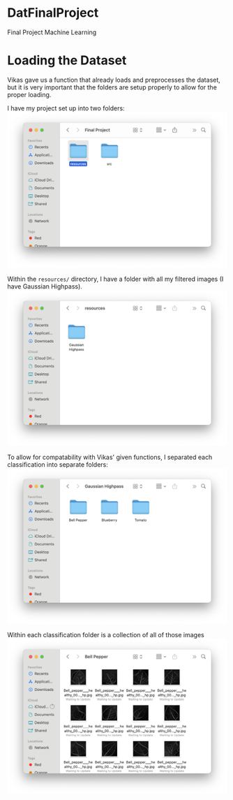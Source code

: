 # DatFinalProject
Final Project Machine Learning

# Loading the Dataset
Vikas gave us a function that already loads and preprocesses the dataset, but it is very important that the folders are setup properly to allow for the proper loading.

I have my project set up into two folders:  
![Tux, the Linux mascot](ProjectDir.png)

Within the `resources/` directory, I have a folder with all my filtered images (I have Gaussian Highpass).  
![Tux, the Linux mascot](ResourcesDir.png)

To allow for compatability with Vikas' given functions, I separated each classification into separate folders:  
![Tux, the Linux mascot](FilterDir.png)

Within each classification folder is a collection of all of those images  
![Tux, the Linux mascot](ClassificationDir.png)

